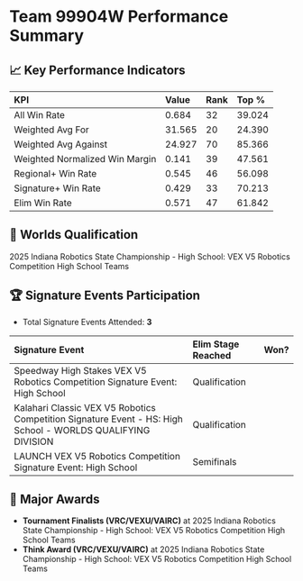 # Team 99904W Performance Summary

## 📈 Key Performance Indicators
| KPI | Value | Rank | Top % |
|:---|:-----|:----|:-----|
| All Win Rate | 0.684 | 32 | 39.024 |
| Weighted Avg For | 31.565 | 20 | 24.390 |
| Weighted Avg Against | 24.927 | 70 | 85.366 |
| Weighted Normalized Win Margin | 0.141 | 39 | 47.561 |
| Regional+ Win Rate | 0.545 | 46 | 56.098 |
| Signature+ Win Rate | 0.429 | 33 | 70.213 |
| Elim Win Rate | 0.571 | 47 | 61.842 |


## 🎯 Worlds Qualification
2025 Indiana Robotics State Championship - High School: VEX V5 Robotics Competition High School Teams

## 🏆 Signature Events Participation
- Total Signature Events Attended: **3**

| Signature Event | Elim Stage Reached | Won? |
|:----------------|:-------------------|:----|
| Speedway High Stakes VEX V5 Robotics Competition Signature Event: High School | Qualification |  |
| Kalahari Classic VEX V5 Robotics Competition Signature Event - HS: High School - WORLDS QUALIFYING DIVISION | Qualification |  |
| LAUNCH VEX V5 Robotics Competition Signature Event: High School | Semifinals |  |


## 🥇 Major Awards
- **Tournament Finalists (VRC/VEXU/VAIRC)** at 2025 Indiana Robotics State Championship - High School: VEX V5 Robotics Competition High School Teams
- **Think Award (VRC/VEXU/VAIRC)** at 2025 Indiana Robotics State Championship - High School: VEX V5 Robotics Competition High School Teams


